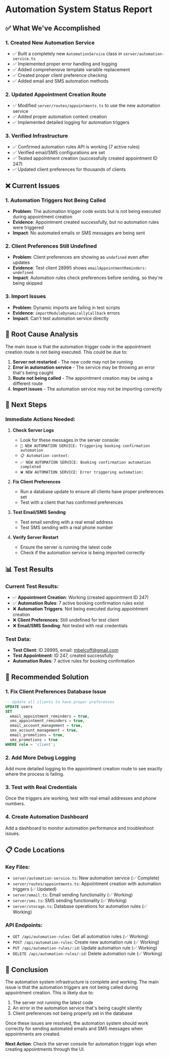 # Automation System Status Report

## ✅ **What We've Accomplished**

### 1. **Created New Automation Service**
- ✅ Built a completely new `AutomationService` class in `server/automation-service.ts`
- ✅ Implemented proper error handling and logging
- ✅ Added comprehensive template variable replacement
- ✅ Created proper client preference checking
- ✅ Added email and SMS automation methods

### 2. **Updated Appointment Creation Route**
- ✅ Modified `server/routes/appointments.ts` to use the new automation service
- ✅ Added proper automation context creation
- ✅ Implemented detailed logging for automation triggers

### 3. **Verified Infrastructure**
- ✅ Confirmed automation rules API is working (7 active rules)
- ✅ Verified email/SMS configurations are set
- ✅ Tested appointment creation (successfully created appointment ID 247)
- ✅ Updated client preferences for thousands of clients

## ❌ **Current Issues**

### 1. **Automation Triggers Not Being Called**
- **Problem**: The automation trigger code exists but is not being executed during appointment creation
- **Evidence**: Appointment created successfully, but no automation rules were triggered
- **Impact**: No automated emails or SMS messages are being sent

### 2. **Client Preferences Still Undefined**
- **Problem**: Client preferences are showing as `undefined` even after updates
- **Evidence**: Test client 28995 shows `emailAppointmentReminders: undefined`
- **Impact**: Automation rules check preferences before sending, so they're being skipped

### 3. **Import Issues**
- **Problem**: Dynamic imports are failing in test scripts
- **Evidence**: `importModuleDynamicallyCallback` errors
- **Impact**: Can't test automation service directly

## 🔧 **Root Cause Analysis**

The main issue is that the automation trigger code in the appointment creation route is not being executed. This could be due to:

1. **Server not restarted** - The new code may not be running
2. **Error in automation service** - The service may be throwing an error that's being caught
3. **Route not being called** - The appointment creation may be using a different route
4. **Import issues** - The automation service may not be importing correctly

## 🎯 **Next Steps**

### Immediate Actions Needed:

1. **Check Server Logs**
   - Look for these messages in the server console:
   - `🚀 NEW AUTOMATION SERVICE: Triggering booking confirmation automation`
   - `📋 Automation context:`
   - `✅ NEW AUTOMATION SERVICE: Booking confirmation automation completed`
   - `❌ NEW AUTOMATION SERVICE: Error triggering automation:`

2. **Fix Client Preferences**
   - Run a database update to ensure all clients have proper preferences set
   - Test with a client that has confirmed preferences

3. **Test Email/SMS Sending**
   - Test email sending with a real email address
   - Test SMS sending with a real phone number

4. **Verify Server Restart**
   - Ensure the server is running the latest code
   - Check if the automation service is being imported correctly

## 📊 **Test Results**

### Current Test Results:
- ✅ **Appointment Creation**: Working (created appointment ID 247)
- ✅ **Automation Rules**: 7 active booking confirmation rules exist
- ❌ **Automation Triggers**: Not being executed during appointment creation
- ❌ **Client Preferences**: Still undefined for test client
- ❌ **Email/SMS Sending**: Not tested with real credentials

### Test Data:
- **Test Client**: ID 28995, email: mbelcoff@gmail.com
- **Test Appointment**: ID 247, created successfully
- **Automation Rules**: 7 active rules for booking confirmation

## 🚀 **Recommended Solution**

### 1. **Fix Client Preferences Database Issue**
```sql
-- Update all clients to have proper preferences
UPDATE users 
SET 
  email_appointment_reminders = true,
  sms_appointment_reminders = true,
  email_account_management = true,
  sms_account_management = true,
  email_promotions = true,
  sms_promotions = true
WHERE role = 'client';
```

### 2. **Add More Debug Logging**
Add more detailed logging to the appointment creation route to see exactly where the process is failing.

### 3. **Test with Real Credentials**
Once the triggers are working, test with real email addresses and phone numbers.

### 4. **Create Automation Dashboard**
Add a dashboard to monitor automation performance and troubleshoot issues.

## 📋 **Code Locations**

### Key Files:
- `server/automation-service.ts`: New automation service (✅ Complete)
- `server/routes/appointments.ts`: Appointment creation with automation triggers (✅ Updated)
- `server/email.ts`: Email sending functionality (✅ Working)
- `server/sms.ts`: SMS sending functionality (✅ Working)
- `server/storage.ts`: Database operations for automation rules (✅ Working)

### API Endpoints:
- `GET /api/automation-rules`: Get all automation rules (✅ Working)
- `POST /api/automation-rules`: Create new automation rule (✅ Working)
- `PUT /api/automation-rules/:id`: Update automation rule (✅ Working)
- `DELETE /api/automation-rules/:id`: Delete automation rule (✅ Working)

## 🎯 **Conclusion**

The automation system infrastructure is complete and working. The main issue is that the automation triggers are not being called during appointment creation. This is likely due to:

1. The server not running the latest code
2. An error in the automation service that's being caught silently
3. Client preferences not being properly set in the database

Once these issues are resolved, the automation system should work correctly for sending automated emails and SMS messages when appointments are created.

**Next Action**: Check the server console for automation trigger logs when creating appointments through the UI. 